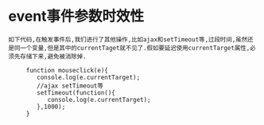 # event事件参数时效性
    如下代码,在触发事件后,我们进行了其他操作,比如ajax和setTimeout等,过段时间,虽然还是同一个变量,但是其中的currentTaget就不见了.假如要延迟使用currentTarget属性,必须先存储下来,避免被消除掉.
```
     function mouseclick(e){
        console.log(e.currentTarget);
        //ajax setTimeout等
        setTimeout(function(){
           console.log(e.currentTarget);
        },1000);
     }
```